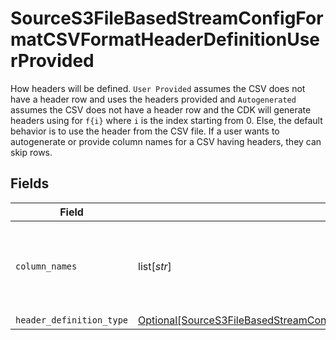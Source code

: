 # SourceS3FileBasedStreamConfigFormatCSVFormatHeaderDefinitionUserProvided

How headers will be defined. `User Provided` assumes the CSV does not have a header row and uses the headers provided and `Autogenerated` assumes the CSV does not have a header row and the CDK will generate headers using for `f{i}` where `i` is the index starting from 0. Else, the default behavior is to use the header from the CSV file. If a user wants to autogenerate or provide column names for a CSV having headers, they can skip rows.


## Fields

| Field                                                                                                                                                                                                                         | Type                                                                                                                                                                                                                          | Required                                                                                                                                                                                                                      | Description                                                                                                                                                                                                                   |
| ----------------------------------------------------------------------------------------------------------------------------------------------------------------------------------------------------------------------------- | ----------------------------------------------------------------------------------------------------------------------------------------------------------------------------------------------------------------------------- | ----------------------------------------------------------------------------------------------------------------------------------------------------------------------------------------------------------------------------- | ----------------------------------------------------------------------------------------------------------------------------------------------------------------------------------------------------------------------------- |
| `column_names`                                                                                                                                                                                                                | list[*str*]                                                                                                                                                                                                                   | :heavy_check_mark:                                                                                                                                                                                                            | The column names that will be used while emitting the CSV records                                                                                                                                                             |
| `header_definition_type`                                                                                                                                                                                                      | [Optional[SourceS3FileBasedStreamConfigFormatCSVFormatHeaderDefinitionUserProvidedHeaderDefinitionType]](../../models/shared/sources3filebasedstreamconfigformatcsvformatheaderdefinitionuserprovidedheaderdefinitiontype.md) | :heavy_minus_sign:                                                                                                                                                                                                            | N/A                                                                                                                                                                                                                           |